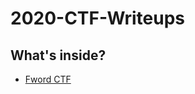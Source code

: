 # 2020-CTF-Writeups


## What's inside?

- [Fword CTF](https://github.com/EnigmaEnvoy/2020-CTF-Writeups/tree/master/Fword%20CTF)
